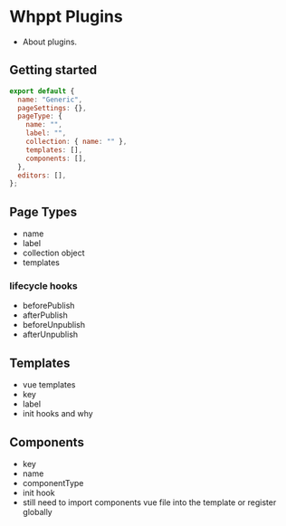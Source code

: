 # Whppt Plugins

- About plugins.

## Getting started

```js
export default {
  name: "Generic",
  pageSettings: {},
  pageType: {
    name: "",
    label: "",
    collection: { name: "" },
    templates: [],
    components: [],
  },
  editors: [],
};
```

## Page Types

- name
- label
- collection object
- templates

### lifecycle hooks

- beforePublish
- afterPublish
- beforeUnpublish
- afterUnpublish

## Templates

- vue templates
- key
- label
- init hooks and why

## Components

- key
- name
- componentType
- init hook
- still need to import components vue file into the template or register globally
